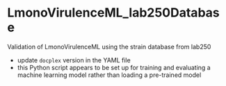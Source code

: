 # LmonoVirulenceML_lab250Database
 Validation of LmonoVirulenceML using the strain database from lab250

- update `docplex` version in the YAML file
- this Python script appears to be set up for training and evaluating a machine learning model rather than loading a pre-trained model
